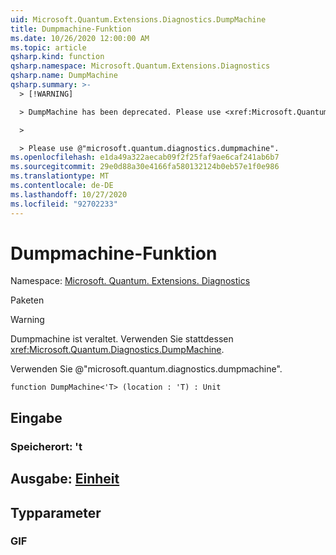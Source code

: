 ```yaml
---
uid: Microsoft.Quantum.Extensions.Diagnostics.DumpMachine
title: Dumpmachine-Funktion
ms.date: 10/26/2020 12:00:00 AM
ms.topic: article
qsharp.kind: function
qsharp.namespace: Microsoft.Quantum.Extensions.Diagnostics
qsharp.name: DumpMachine
qsharp.summary: >-
  > [!WARNING]

  > DumpMachine has been deprecated. Please use <xref:Microsoft.Quantum.Diagnostics.DumpMachine> instead.

  >

  > Please use @"microsoft.quantum.diagnostics.dumpmachine".
ms.openlocfilehash: e1da49a322aecab09f2f25faf9ae6caf241ab6b7
ms.sourcegitcommit: 29e0d88a30e4166fa580132124b0eb57e1f0e986
ms.translationtype: MT
ms.contentlocale: de-DE
ms.lasthandoff: 10/27/2020
ms.locfileid: "92702233"
---
```

# <a name="dumpmachine-function"></a>Dumpmachine-Funktion

Namespace: [Microsoft. Quantum. Extensions. Diagnostics](xref:Microsoft.Quantum.Extensions.Diagnostics)

Paketen [](https://nuget.org/packages/)


> [!WARNING]
> Dumpmachine ist veraltet. Verwenden Sie stattdessen <xref:Microsoft.Quantum.Diagnostics.DumpMachine>.
>
> Verwenden Sie @"microsoft.quantum.diagnostics.dumpmachine".



```qsharp
function DumpMachine<'T> (location : 'T) : Unit
```


## <a name="input"></a>Eingabe

### <a name="location--t"></a>Speicherort: 't





## <a name="output--unit"></a>Ausgabe: [Einheit](xref:microsoft.quantum.lang-ref.unit)



## <a name="type-parameters"></a>Typparameter

### <a name="t"></a>GIF

